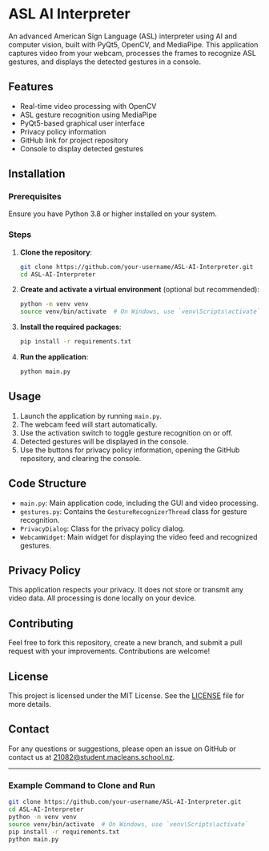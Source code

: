# ASL AI Interpreter

An advanced American Sign Language (ASL) interpreter using AI and computer vision, built with PyQt5, OpenCV, and MediaPipe. This application captures video from your webcam, processes the frames to recognize ASL gestures, and displays the detected gestures in a console.

## Features

- Real-time video processing with OpenCV
- ASL gesture recognition using MediaPipe
- PyQt5-based graphical user interface
- Privacy policy information
- GitHub link for project repository
- Console to display detected gestures

## Installation

### Prerequisites

Ensure you have Python 3.8 or higher installed on your system.

### Steps

1. **Clone the repository**:

    ```sh
    git clone https://github.com/your-username/ASL-AI-Interpreter.git
    cd ASL-AI-Interpreter
    ```

2. **Create and activate a virtual environment** (optional but recommended):

    ```sh
    python -m venv venv
    source venv/bin/activate  # On Windows, use `venv\Scripts\activate`
    ```

3. **Install the required packages**:

    ```sh
    pip install -r requirements.txt
    ```

4. **Run the application**:

    ```sh
    python main.py
    ```

## Usage

1. Launch the application by running `main.py`.
2. The webcam feed will start automatically.
3. Use the activation switch to toggle gesture recognition on or off.
4. Detected gestures will be displayed in the console.
5. Use the buttons for privacy policy information, opening the GitHub repository, and clearing the console.

## Code Structure

- `main.py`: Main application code, including the GUI and video processing.
- `gestures.py`: Contains the `GestureRecognizerThread` class for gesture recognition.
- `PrivacyDialog`: Class for the privacy policy dialog.
- `WebcamWidget`: Main widget for displaying the video feed and recognized gestures.

## Privacy Policy

This application respects your privacy. It does not store or transmit any video data. All processing is done locally on your device.

## Contributing

Feel free to fork this repository, create a new branch, and submit a pull request with your improvements. Contributions are welcome!

## License

This project is licensed under the MIT License. See the [LICENSE](LICENSE) file for more details.

## Contact

For any questions or suggestions, please open an issue on GitHub or contact us at [21082@student.macleans.school.nz](mailto:21082@student.macleans.school.nz).

---

### Example Command to Clone and Run

```sh
git clone https://github.com/your-username/ASL-AI-Interpreter.git
cd ASL-AI-Interpreter
python -m venv venv
source venv/bin/activate  # On Windows, use `venv\Scripts\activate`
pip install -r requirements.txt
python main.py
